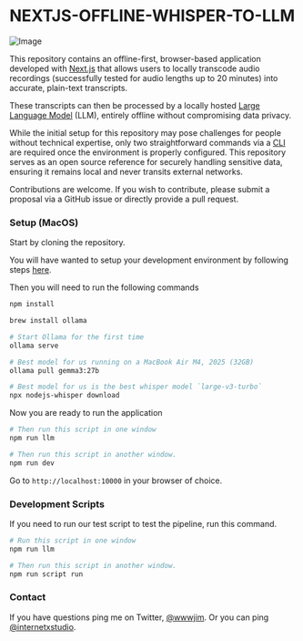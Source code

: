 # NEXTJS-OFFLINE-WHISPER-TO-LLM

![Image](https://github.com/user-attachments/assets/128463cc-c5a9-4ba2-ac72-c4b751e41a80)

This repository contains an offline-first, browser-based application developed with [Next.js](https://github.com/vercel/next.js/) that allows users to locally transcode audio recordings (successfully tested for audio lengths up to 20 minutes) into accurate, plain-text transcripts.

These transcripts can then be processed by a locally hosted [Large Language Model](https://ollama.com/library/gemma3) (LLM), entirely offline without compromising data privacy.

While the initial setup for this repository may pose challenges for people without technical expertise, only two straightforward commands via a [CLI](https://ghostty.org/) are required once the environment is properly configured. This repository serves as an open source reference for securely handling sensitive data, ensuring it remains local and never transits external networks.

Contributions are welcome. If you wish to contribute, please submit a proposal via a GitHub issue or directly provide a pull request.

### Setup (MacOS)

Start by cloning the repository.

You will have wanted to setup your development environment by following steps [here](https://github.com/internet-development/nextjs-sass-starter/issues/3).

Then you will need to run the following commands

```sh
npm install

brew install ollama

# Start Ollama for the first time
ollama serve

# Best model for us running on a MacBook Air M4, 2025 (32GB)
ollama pull gemma3:27b

# Best model for us is the best whisper model `large-v3-turbo`
npx nodejs-whisper download
```

Now you are ready to run the application

```sh
# Then run this script in one window
npm run llm

# Then run this script in another window.
npm run dev
```

Go to `http://localhost:10000` in your browser of choice.

### Development Scripts

If you need to run our test script to test the pipeline, run this command.

```sh
# Run this script in one window
npm run llm

# Then run this script in another window.
npm run script run
```

### Contact

If you have questions ping me on Twitter, [@wwwjim](https://www.twitter.com/wwwjim). Or you can ping [@internetxstudio](https://x.com/internetxstudio).
